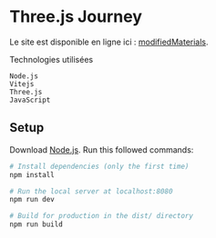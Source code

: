 # Three.js Journey

Le site est disponible en ligne ici : [modifiedMaterials](https://modified-materials-test.vercel.app/).

Technologies utilisées

    Node.js
    Vitejs
    Three.js
    JavaScript

## Setup

Download [Node.js](https://nodejs.org/en/download/).
Run this followed commands:

```bash
# Install dependencies (only the first time)
npm install

# Run the local server at localhost:8080
npm run dev

# Build for production in the dist/ directory
npm run build
```
